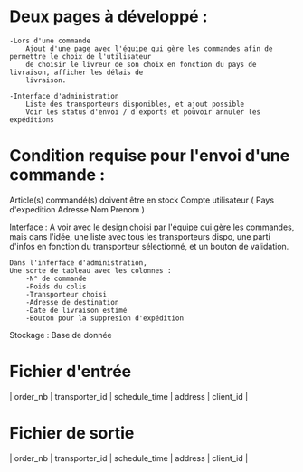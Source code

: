 # Deux pages à développé :
	-Lors d'une commande
		Ajout d'une page avec l'équipe qui gère les commandes afin de permettre le choix de l'utilisateur
		de choisir le livreur de son choix en fonction du pays de livraison, afficher les délais de 
		livraison.
	
	-Interface d'administration
		Liste des transporteurs disponibles, et ajout possible
		Voir les status d'envoi / d'exports et pouvoir annuler les expéditions


# Condition requise pour l'envoi d'une commande :
Article(s) commandé(s) doivent être en stock
Compte utilisateur
	(
	Pays d'expedition
	Adresse
	Nom Prenom
	)


Interface :
	A voir avec le design choisi par l'équipe qui gère les commandes, mais dans l'idée, une liste avec tous les
	transporteurs dispo, une parti d'infos en fonction du transporteur sélectionné, et un bouton de validation.

	Dans l'inferface d'administration,
	Une sorte de tableau avec les colonnes :
		-N° de commande
		-Poids du colis
		-Transporteur choisi
		-Adresse de destination
		-Date de livraison estimé
		-Bouton pour la suppresion d'expédition

Stockage :
	Base de donnée


# Fichier d'entrée
|  order_nb   |  transporter_id  |  schedule_time  |  address  |  client_id  |

# Fichier de sortie
|  order_nb   |  transporter_id  |  schedule_time  |  address  |  client_id  |